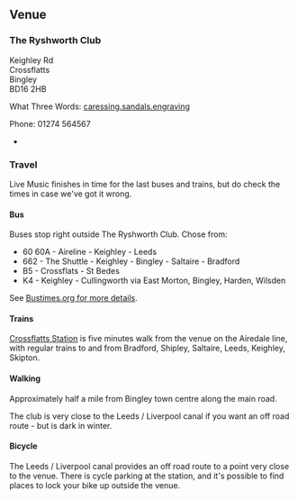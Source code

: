 ## Venue

### The Ryshworth Club

Keighley Rd<br>
Crossflatts<br>
Bingley <br>
BD16 2HB

What Three Words: [caressing.sandals.engraving](https://w3w.co/caressing.sandals.engraving)


Phone: 01274 564567

<div class="artist icons">
<ul class="list-inline">
<li class="list-inline-item"><a href="https://www.facebook.com/p/The-Ryshworth-Club-100095343244276/" title="The Ryshworth Club on Facebook"><i class="fa-brands fa-facebook" aria-hidden="true"></i></a></li>
</ul>
</div>


<div id="map"></div>

### Travel

Live Music finishes in time for the last buses and trains, but do check the times in case we've got it wrong.
#### Bus

Buses stop right outside The Ryshworth Club. Chose from:

* 60 60A - Aireline - Keighley - Leeds
* 662 - The Shuttle - Keighley - Bingley - Saltaire - Bradford
* B5 - Crossflats - St Bedes
* K4 - Keighley - Cullingworth via East Morton, Bingley, Harden, Wilsden

See [Bustimes.org for more details](https://bustimes.org/localities/crossflatts-bingley).

#### Trains

[Crossflatts Station](https://www.nationalrail.co.uk/stations/crossflatts/) is five minutes walk from the venue on the Airedale line, with regular trains to and from Bradford, Shipley, Saltaire, Leeds, Keighley, Skipton.

#### Walking

Approximately half a mile from Bingley town centre along the main road. 

The club is very close to the Leeds / Liverpool canal if you want an off road route - but is dark in winter.

#### Bicycle 

The Leeds / Liverpool canal provides an off road route to a point very close to the venue. There is cycle parking at the station, and it's possible to find places to lock your bike up outside the venue.


<script>        
    // Creating a map object
    var map = L.map('map').setView([53.861240, -1.846223], 13);
    var marker = L.marker([53.861240, -1.846223]).addTo(map);
    // Creating a Layer object
    L.tileLayer('https://tile.openstreetmap.org/{z}/{x}/{y}.png', {
        maxZoom: 19,
        attribution: '&copy; <a href="http://www.openstreetmap.org/copyright">OpenStreetMap</a>'
    }).addTo(map);
</script>
